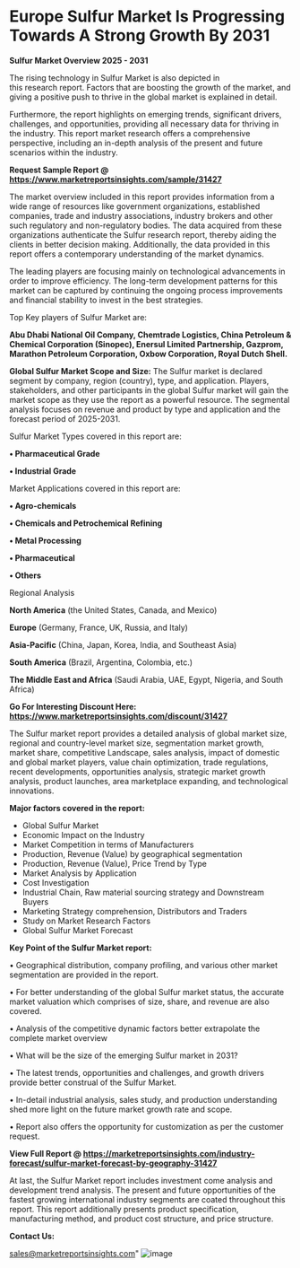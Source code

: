  # Europe Sulfur Market Is Progressing Towards A Strong Growth By 2031

<Strong> Sulfur Market Overview 2025 - 2031</strong>

The rising technology in Sulfur Market is also depicted in this research report. Factors that are boosting the growth of the market, and giving a positive push to thrive in the global market is explained in detail.

Furthermore, the report highlights on emerging trends, significant drivers, challenges, and opportunities, providing all necessary data for thriving in the industry. This report market research offers a comprehensive perspective, including an in-depth analysis of the present and future scenarios within the industry.

<strong>Request Sample Report @ <a href=https://www.marketreportsinsights.com/sample/31427>https://www.marketreportsinsights.com/sample/31427</a></strong>

The market overview included in this report provides information from a wide range of resources like government organizations, established companies, trade and industry associations, industry brokers and other such regulatory and non-regulatory bodies. The data acquired from these organizations authenticate the Sulfur research report, thereby aiding the clients in better decision making. Additionally, the data provided in this report offers a contemporary understanding of the market dynamics.

The leading players are focusing mainly on technological advancements in order to improve efficiency. The long-term development patterns for this market can be captured by continuing the ongoing process improvements and financial stability to invest in the best strategies.

Top Key players of Sulfur Market are:

<strong>Abu Dhabi National Oil Company, Chemtrade Logistics, China Petroleum & Chemical Corporation (Sinopec), Enersul Limited Partnership, Gazprom, Marathon Petroleum Corporation, Oxbow Corporation, Royal Dutch Shell.</strong>

<strong><b>Global Sulfur Market Scope and Size:</b></strong>
The Sulfur market is declared segment by company, region (country), type, and application. Players, stakeholders, and other participants in the global Sulfur market will gain the market scope as they use the report as a powerful resource. The segmental analysis focuses on revenue and product by type and application and the forecast period of 2025-2031.

Sulfur Market Types covered in this report are:

<strong>• Pharmaceutical Grade

• Industrial Grade</strong>

Market Applications covered in this report are:

<strong>• Agro-chemicals

• Chemicals and Petrochemical Refining

• Metal Processing

• Pharmaceutical

• Others</strong> 

Regional Analysis

<strong>North America</strong> (the United States, Canada, and Mexico)

<strong>Europe</strong> (Germany, France, UK, Russia, and Italy)

<strong>Asia-Pacific</strong> (China, Japan, Korea, India, and Southeast Asia)

<strong>South America</strong> (Brazil, Argentina, Colombia, etc.)

<strong>The Middle East and Africa</strong> (Saudi Arabia, UAE, Egypt, Nigeria, and South Africa)

<strong>Go For Interesting Discount Here: <a href=https://www.marketreportsinsights.com/discount/31427>https://www.marketreportsinsights.com/discount/31427</a></strong>

The Sulfur market report provides a detailed analysis of global market size, regional and country-level market size, segmentation market growth, market share, competitive Landscape, sales analysis, impact of domestic and global market players, value chain optimization, trade regulations, recent developments, opportunities analysis, strategic market growth analysis, product launches, area marketplace expanding, and technological innovations.

<strong><b>Major factors covered in the report:</b></strong>
<ul>
  <li>Global Sulfur Market </li>
  <li>Economic Impact on the Industry</li>
  <li>Market Competition in terms of Manufacturers</li>
  <li>Production, Revenue (Value) by geographical segmentation</li>
  <li>Production, Revenue (Value), Price Trend by Type</li>
  <li>Market Analysis by Application</li>
  <li>Cost Investigation</li>
  <li>Industrial Chain, Raw material sourcing strategy and Downstream Buyers</li>
  <li>Marketing Strategy comprehension, Distributors and Traders</li>
  <li>Study on Market Research Factors</li>
  <li>Global Sulfur Market Forecast</li>
</ul>

<strong><b>Key Point of the Sulfur Market report:</b></strong>

• Geographical distribution, company profiling, and various other market segmentation are provided in the report.

• For better understanding of the global Sulfur market status, the accurate market valuation which comprises of size, share, and revenue are also covered.

• Analysis of the competitive dynamic factors better extrapolate the complete market overview

• What will be the size of the emerging Sulfur market in 2031?

• The latest trends, opportunities and challenges, and growth drivers provide better construal of the Sulfur Market.

• In-detail industrial analysis, sales study, and production understanding shed more light on the future market growth rate and scope.

• Report also offers the opportunity for customization as per the customer request.

<strong><b>View Full Report @ <a href=https://marketreportsinsights.com/industry-forecast/sulfur-market-forecast-by-geography-31427>https://marketreportsinsights.com/industry-forecast/sulfur-market-forecast-by-geography-31427</a></b></strong>


At last, the Sulfur Market report includes investment come analysis and development trend analysis. The present and future opportunities of the fastest growing international industry segments are coated throughout this report. This report additionally presents product specification, manufacturing method, and product cost structure, and price structure.

<strong>Contact Us:</strong>

sales@marketreportsinsights.com"
![image](https://github.com/user-attachments/assets/ca045287-c389-452f-a1b3-a12693f5cb98)
